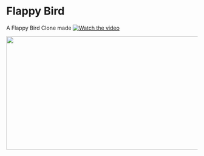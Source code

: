 # Flappy Bird
A Flappy Bird Clone made
[![Watch the video](https://img.youtube.com/vi/jrRm0GT2pww/hqdefault.jpg)](https://www.youtube.com/embed/jrRm0GT2pww)

[<img src="https://img.youtube.com/vi/jrRm0GT2pww/hqdefault.jpg" width="600" height="300"
/>](https://www.youtube.com/embed/jrRm0GT2pww)
